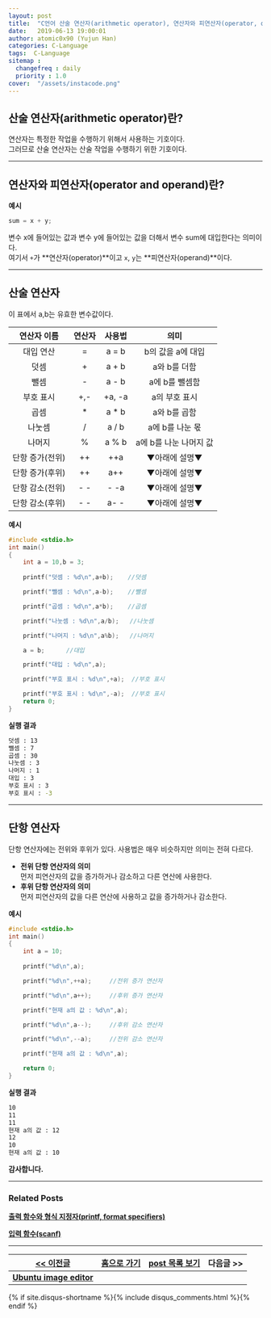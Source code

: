 ```yaml
---
layout: post
title:  "C언어 산술 연산자(arithmetic operator), 연산자와 피연산자(operator, operand)"
date:   2019-06-13 19:00:01
author: atomic0x90 (Yujun Han)
categories: C-Language
tags:  C-Language
sitemap :
  changefreq : daily
  priority : 1.0
cover:  "/assets/instacode.png"
---
```


## 산술 연산자(arithmetic operator)란?

연산자는 특정한 작업을 수행하기 위해서 사용하는 기호이다.  
그러므로 산술 연산자는 산술 작업을 수행하기 위한 기호이다.

---

## 연산자와 피연산자(operator and operand)란?

**예시**  
```c
sum = x + y;
```
변수 x에 들어있는 값과 변수 y에 들어있는 값을 더해서 변수 sum에 대입한다는 의미이다.  
여기서 `+`가 **연산자(operator)**이고 `x`, `y`는 **피연산자(operand)**이다.


---

## 산술 연산자

이 표에서 a,b는 유효한 변수값이다.

연산자 이름	|연산자		|사용법		|의미
:------:	|:------:	|:------:	|:-------:
대입 연산	|=		|a = b		|b의 값을 a에 대입
덧셈		|+		|a + b		|a와 b를 더함
뺄셈		|-		|a - b		|a에 b를 뺄셈함
부호 표시	|+,-		|+a, -a		|a의 부호 표시
곱셈		|\*		|a \* b		|a와 b를 곱함
나눗셈		|/		|a / b		|a에 b를 나눈 몫
나머지		|%		|a % b		|a에 b를 나눈 나머지 값
단항 증가(전위)	|++		|++a		|▼아래에 설명▼
단항 증가(후위)	|++		|a++		|▼아래에 설명▼
단항 감소(전위)	|- -		|- -a		|▼아래에 설명▼
단항 감소(후위)	|- -		|a- -		|▼아래에 설명▼

**예시**
```c
#include <stdio.h>
int main()
{
	int a = 10,b = 3;
	
	printf("덧셈 : %d\n",a+b);	//덧셈

	printf("뺄셈 : %d\n",a-b);	//뺄셈

	printf("곱셈 : %d\n",a*b);	//곱셈

	printf("나눗셈 : %d\n",a/b);	//나눗셈

	printf("나머지 : %d\n",a%b);	//나머지

	a = b;		//대입

	printf("대입 : %d\n",a);

	printf("부호 표시 : %d\n",+a);	//부호 표시

	printf("부호 표시 : %d\n",-a);	//부호 표시
	return 0;
}
```

**실행 결과**
```bash
덧셈 : 13
뺄셈 : 7
곱셈 : 30
나눗셈 : 3
나머지 : 1
대입 : 3
부호 표시 : 3
부호 표시 : -3
```
---

## 단항 연산자

단항 연산자에는 전위와 후위가 있다. 사용법은 매우 비슷하지만 의미는 전혀 다르다.  
* **전위 단항 연산자의 의미**  
먼저 피연산자의 값을 증가하거나 감소하고 다른 연산에 사용한다.
* **후위 단항 연산자의 의미**  
먼저 피연산자의 값을 다른 연산에 사용하고 값을 증가하거나 감소한다.

**예시**
```c
#include <stdio.h>
int main()
{
	int a = 10;
	
	printf("%d\n",a);

	printf("%d\n",++a);		//전위 증가 연산자

	printf("%d\n",a++);		//후위 증가 연산자

	printf("현재 a의 값 : %d\n",a);

	printf("%d\n",a--);		//후위 감소 연산자

	printf("%d\n",--a);		//전위 감소 연산자

	printf("현재 a의 값 : %d\n",a);

	return 0;
}
```

**실행 결과**
```bash
10
11
11
현재 a의 값 : 12
12
10
현재 a의 값 : 10
```



**감사합니다.**

---

### Related Posts

**[출력 함수와 형식 지정자(printf, format specifiers)][3]**

**[입력 함수(scanf)][4]**

---


[\<\< 이전글][0]        |[홈으로 가기][1]       |[post 목록 보기][2]    |다음글 \>\>
------                  |:------:               |:------:               |------:
**[Ubuntu image editor][0]**   |                       |                       |


[0]: https://atomic0x90.github.io/ubuntu/2019/06/09/ubuntu-image-editor.html "Ubuntu에서 이미지 편집기 사용하기"
[1]: https://atomic0x90.github.io/ "home"
[2]: https://atomic0x90.github.io/posts/ "posts"
[3]: https://atomic0x90.github.io/c-language/2019/06/04/printf-format.html "출력 함수와 형식 지정자"
[4]: https://atomic0x90.github.io/c-language/2019/06/05/scanf-format.html "입력 함수"





{% if site.disqus-shortname %}{% include disqus_comments.html %}{% endif %}





